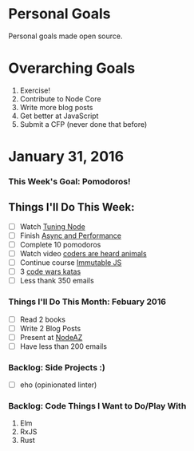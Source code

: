Personal Goals
==============

Personal goals made open source.

# Overarching Goals
1. Exercise!
2. Contribute to Node Core
3. Write more blog posts
4. Get better at JavaScript
5. Submit a CFP (never done that before)

# January 31, 2016

### This Week's Goal: Pomodoros!

## Things I'll Do This Week:
- [ ] Watch [Tuning Node](http://www.thedotpost.com/2014/11/joe-mccann-tuning-node)
- [ ] Finish [Async and Performance](https://github.com/getify/You-Dont-Know-JS/blob/master/async%20%26%20performance/README.md)
- [ ] Complete 10 pomodoros
- [ ] Watch video [coders are heard animals](https://www.youtube.com/watch?v=lrf6xuFq1Ms)
- [ ] Continue course [Immutable JS]()
- [ ] 3 [code wars katas](http://www.codewars.com)
- [ ] Less thank 350 emails

### Things I'll Do This Month: Febuary 2016
- [ ] Read 2 books
- [ ] Write 2 Blog Posts
- [ ] Present at [NodeAZ](http://www.meetup.com/NodeAZ/)
- [ ] Have less than 200 emails

### Backlog: Side Projects :)
- [ ] eho (opinionated linter)

### Backlog: Code Things I Want to Do/Play With
1. Elm
2. RxJS
3. Rust
